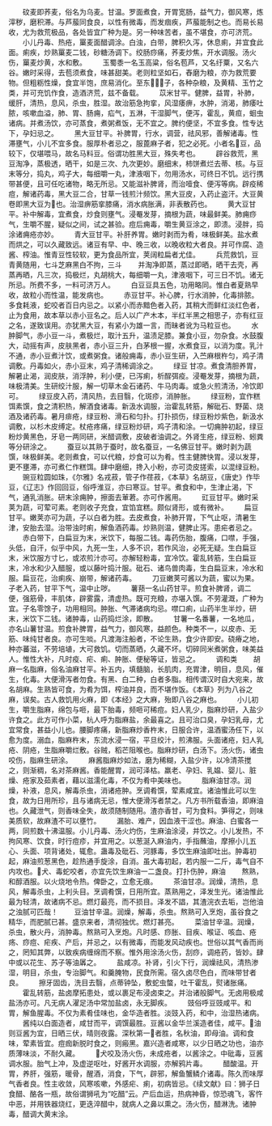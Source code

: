 <!-- { "loadSidebar": true } -->
　　砇麦即荞麦，俗名为乌麦。甘温。罗面煮食，开胃宽肠，益气力，御风寒，炼滓秽，磨积滞。与芦菔同食良，以性有微毒，而发痼疾，芦菔能制之也。而易长易收，尤为救荒极品，各处皆宜广种为是。另一种味苦者，虽不堪食，亦可济荒。
　　小儿丹毒、热疮，罺麦面醋调涂。白浊，白带，脾积久泻，休息痢，并宜食此面。痢疾，炒熟罺麦二钱，砂糖汤调下。绞肠痧痛，荞麦炒焦，开水调服。汤火伤，罺麦炒黄，水和敷。
　　玉蜀黍一名玉高粱，俗名苞芦，又名纡粟，又名六谷。嫩时采得，去苞须煮食，味甚甜美。老则粒坚如石，舂磨为粮，亦为救荒要物。但粗粝性燥，食宜半饱，庶易消化。至东􎌨，􍜳子，各种杂粮，及黄精、玉竹之类，并可充饥作食，造酒济荒，兹不备载。
　　苡米甘平。健脾，益胃，补肺，缓肝，清热，息风，杀虫，胜湿。故治筋急拘挛，风湿痿痹，水肿，消渴，肺痿吐脓，咳嗽血溢，肺、胃、肠痈，疝气，五淋，干湿脚气，便泻，霍乱，黄疸，蛔虫诸病。并煮汤饮，亦可蒸食，煮粥煮饭，无不宜之。脾约便坚，不宜多食。性专达下，孕妇忌之。
　　黑大豆甘平。补脾胃，行水，调营，祛风邪，善解诸毒。性滞壅气，小儿不宜多食。服厚朴者忌之，服蓖麻子者，犯之必死。小者名􏫊豆，品较下，仅堪喂马，故名马料豆。俗谓功胜黑大豆，殊失考也。
　　辟谷救荒，黑豆淘净，蒸极透，晒干，如是三次、九次更妙。磨细末，柿饼煮烂去蒂、核。与豆末等分，捣丸，鸡子大，每细嚼一丸，津液咽下，勿用汤水，可终日不饥。远行携带甚便，且可任吃诸物，略无所忌。又能滋补脾肾，而治噎食、便泻等病。辟疫稀痘，解诸药毒，黑大豆二合，甘草一钱煎汁频饮。黑大豆皮，入药止盗汗。大豆黄卷即黑大豆为􏤿也。治湿痹筋挛膝痛，消水病胀满，非表散药也。
　　黄大豆甘平。补中解毒，宜煮食，炒食则壅气。浸罨发芽，摘根为蔬，味最鲜美。肺痈痧气，生嚼不腥，疑似之间，试之甚验。痘后痈毒，嚼生黄豆涂之，即溃。浸胖，捣涂诸痈疮亦妙。
　　青大豆甘平。补肝养胃。嫩时剥而为肴，味极鲜美。盐水煮而烘之，可以久藏致远。诸豆有早、中、晚三收，以晚收粒大者良。并可作腐、造酱、榨油。惟青豆性较软，更为食品所宜，荚阔粒扁者尤佳。
　　兵荒救饥，豆青黄随用，七斗芝麻黑白不拘，三斗
　　并淘净即蒸，蒸过即晒，晒干去壳，再蒸再晒，凡三次，捣极烂，丸胡桃大，每细嚼一丸，津液咽下，可三日不饥。诸无所忌。所费不多，一料可济万人。
　　白豆豆具五色，功用略同。惟白者夏熟早收，故粒小而性温，能发病也。
　　赤豆甘平。补心脾，行水消肿，化毒排脓。多食耗液，蛇咬者百日内忌之。以紧小而赤黯色者入药，其稍大而鲜红淡红色者，止为食用，故本草以赤小豆名之。后人以广产木本，半红半黑之相思子，亦有红豆之名，遂致误用。亦犹黑大豆，有紧小为雄一言，而昧者讹为马粒豆也。
　　水肿脚气，赤小豆一斗，煮极烂，取汁五升，温渍足膝。兼食小豆，勿杂食。水鼓腹大，动摇有声，皮肤黑者，赤小豆三升，白茅根一握，水煮食豆，以消为度。乳汁不通，赤小豆煮汁饮，或煮粥食。诸般痈毒，赤小豆生研，入苎麻根杵匀，鸡子清调敷。丹毒如火，赤小豆末，鸡子清稀调涂之。
　　绿豆	甘凉。煮食清胆养胃，解暑止渴，润皮肤，消浮肿，利小便，已泻痢，析酲弭疫。浸罨发芽，摘根为蔬，味极清美。生研绞汁服，解一切草木金石诸药、牛马肉毒。或急火煎清汤，冷饮即可。
　　绿豆皮入药，清风热，去目翳，化斑疹，消肿胀。
　　绿豆粉，宜作糕饵素馔，食之清积热，解酒食诸毒。新汲水调服，治霍乱转筋，解砒石、野菌、烧酒及诸药毒。暑月痱疮，绿豆粉、滑石和匀扑。打扑损伤，绿豆粉炒紫色，新汲水调敷，以杉木皮缚定。杖疮疼痛，绿豆粉炒研，鸡子清和涂。一切痈肿初起，绿豆粉炒黄黑色，牙皂一两同研，米醋调敷，皮破者油调之。外肾生疮，绿豆粉、蚓粪等分研涂之。
　　蚕豆以其熟于蚕时，故名蚕豆，一名佛豆甘平。嫩时剥为蔬馔，味极鲜美。老则煮食，可以代粮，炒食可以为肴。性主健脾快胃。浸以发芽，更不壅滞，亦可煮仁作糕饵。肆中磨细，搀入小粉，亦可烫皮搓索，以混绿豆粉。
　　豌豆粒圆如珠，《尔雅》名戎菽，管子作荏菽，《本草》名胡豆，《唐史》作毕豆，《辽志》作回回豆，俗呼淮豆，亦曰寒豆。甘平。煮食和中，生津止渴，下气，通乳消胀。研末涂痈肿，擦面去莗莙。亦可作酱用。
　　豇豆甘平。嫩时采荚为蔬，可荤可素。老则收子充食，宜馅宜糕。颇似肾形，或有微补。
　　扁豆甘平。嫩荚亦可为蔬，子以白者为胜。去皮煮食，补肺开胃，下气止呕，清暑生津，安胎去湿。治带浊时痢，解鱼酒药毒。炒熟则温，健脾止泻。患疟者忌之。
　　赤白带下，白扁豆为末，米饮下，每服二钱。毒药伤胎，腹痛，口噤，手强，头低，自汗，似乎中风，九死一生，人多不识，若作风治，必死无疑。生白扁豆末，米饮服方寸匕，或浓煎汁亦可。亦解轻粉毒，宜冷饮。霍乱转筋，生白扁豆末，冷水和少入醋服，或以藤叶捣汁服。砒石、诸鸟兽肉毒，生白扁豆末，冷水和服。扁豆花，治痢疾、崩带，解诸药毒。
　　刀豆嫩荚可酱以为蔬，蜜以为果。子老入药，甘平下气，温中止哕。
　　薯蓣一名山药甘平。煎食补脾肾，调二便，强筋骨，丰肌体，辟雾露，清虚热。既可充粮，亦堪入馔。不劳灌溉，广种为宜。子名零馀子，功用相同。肿胀、气滞诸病均忌。噤口痢，山药半生半炒，研末，米饮下二钱。诸肿毒，山药捣烂涂，即散。
　　甘薯一名番薯，一名地瓜，亦名山薯甘温。煎食补脾胃，益气力，御风寒，益颜色。种类不一，以皮赤、无筋、味纯甘者良。亦可生啖。凡渡海注船者，不论生熟，食少许即安。硗瘠之地，种亦蕃滋，不劳培埴，大可救饥。切而蒸晒，久藏不坏。切碎同米煮粥食，味美益人。惟性大补，凡时疫、疟、痢、肿胀、便秘等证，皆忌之。
　　调和类
　　胡麻一名脂麻，俗名油麻甘平。补五内，填髓脑，长肌肉，充胃津，明目，息风，催生，化毒。大便滑泻者勿食。有黑、白二种，白者多脂。相传谓汉时自大宛来，故名胡麻。生熟皆可食，为肴为饵，榨油并良，而不堪作饭。《本草》列为八谷之麻，误矣。古人救饥用火麻，即《本经》之大麻，殆即八谷之麻也。
　　小儿初生，嚼生脂麻，绵包与咂，最下胎毒，频咂可稀痘。妇人乳少，脂麻炒研，入盐少许食之。此方可作小菜，杭人呼为脂麻盐，余最喜之。且可治口臭，孕妇乳母，尤宜常食，甚益小儿也。腰脚疼痛，新脂麻炒香杵末，日服合许，温酒蜜汤任下，以愈为度。溺血，脂麻杵末，东流水浸一宿，平旦绞汁，煎沸服。头面诸疮，妇人乳疮、阴疮，生脂麻嚼烂敷。谷贼，稻芒阻喉也。脂麻炒研，白汤下。汤火伤，诸虫咬伤，脂麻生研涂。
　　麻酱脂麻炒如法，磨为稀糊，入盐少许，以冷清茶搅之，则渐稠，名对茶麻酱。香能醒胃，润可泽枯。羸老、孕妇、乳媪、婴儿、脏燥、疮家及茹素者，藉以滋濡化毒，不仅为肴中美味也。
　　脂麻油甘凉。润燥，补液，息风，解毒杀虫，消诸疮肿。烹调肴馔，荤素咸宜。诸油惟此可以生食，故为日用所珍，且与诸病无忌，惟大便滑泻者禁之。凡方书所载香油，即麻油也。久藏泄气，则香味全失，故须随制随用。渣亦香甘，可为食料。笋得之，则味美质软，故麻渣不可以壅竹。
　　漏胎、难产，因血液干涩也。麻油、白蜜各一两，同煎数十沸温服。小儿丹毒、汤火灼伤，生麻油涂浸，并饮之。小儿发热，不拘风寒、饮食，时行痘疹，并宜用之。以葱涎入麻油内，手指蘸油，摩擦小儿五心、头面、项背诸处，辄愈。蛊毒及砒石、河豚毒，多饮生麻油即吐出。肿毒初起，麻油煎葱黑色，趁热通手旋涂，自消。虽大毒初起，若内服一二斤，毒气自不内攻也。􏪤犬、毒蛇咬者，亦宜先饮生麻油一二盏良。打扑伤肿，麻油
　　熬熟，和醇酒服。以火烧地令热。俾卧之，立愈无痕。
　　茶油甘凉。润燥，清热，息风，解毒杀虫，上利头目。烹调肴馔，日用所宜。蒸熟用之，泽发生光。诸油惟此最为轻清，故诸病不忌。燃灯最亮，而不损目。泽发不誯，其渣浣衣去垢，岂他油之浊腻可匹哉！
　　豆油甘辛温。润燥，解毒，杀虫。熬熟可入烹炮，虽谷食之精华，而肥腻已甚。盛京来者，清彻独优。燃灯甚亮。
　　菜油甘辛温。润燥，杀虫，散火丹，消肿毒。熬熟可入烹炮。凡时感、痧胀、目疾、喉证、咳血、疮疡、痧痘、疟疾、产后，并忌之，以有微毒，而能发风动疾也。世俗以其气香而尚之，罔知其弊，以致疾病缠绵而不察。惟外用涂汤火伤，刮痧，调疮药，皆妙。肆中或以花生、苏子等油羼之。
　　盐咸凉。补肾，引火下行，润燥祛风，清热渗湿，明目，杀虫，专治脚气。和羹腌物，民食所需。宿久卤尽色白，而味带甘者良。
　　擦牙固齿，洗目去翳，点蒂钟坠，敷蛇虫螫，吐干霍乱，熨诸胀痛。
　　霍乱转筋，盐卤摩拓患处，或以裹足布浸卤束之。并治诸般脚气。无卤用极咸盐汤亦可。凡无病人濯足汤中常加盐卤，永无脚疾。
　　豉俗呼豆豉咸平。和胃，解鱼腥毒。不仅为素肴佳味也，金华造者胜。淡豉入药，和中，治湿热诸病。
　　酱纯以白面造者，咸甘而平，调馔最胜。豆酱以金华兰溪造者佳，咸平。􍤣油则豆酱为宜，日晒三伏，晴则夜露。深秋第一􍤣者胜，名秋油，即母油。调和食味，荤素皆宜。痘痂新脱时食之，则瘢黑。嘉兴造者咸寒，以少日晒之功也，油亦质薄味淡，不耐久藏。
　　􏪤犬咬及汤火伤，未成疮者，以酱涂之。中砒毒，豆酱调水服。胎气上冲，及虚逆呕吐，好酱开水调服，亦解鸦片毒。
　　醋酸温。开胃，养肝，强筋，暖骨，醒酒，消食，下气，辟邪，解鱼蟹鳞介诸毒。陈久而味厚气香者良。性主收敛，风寒咳嗽，外感疟、痢，初病皆忌。《续文献》曰：狮子日食醋、酪各一瓶，故俗谓狮吼为“吃醋”云。产后血运，热病神昏，惊恐魂飞，客忤中恶，并用铁器烧红，更迭淬醋中，就病人之鼻以熏之。汤火伤，醋淋洗。诸肿毒，醋调大黄末涂。
